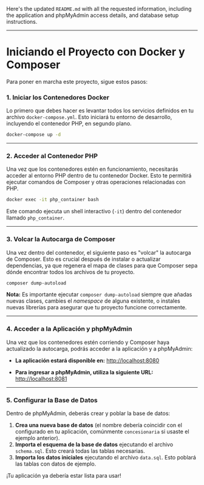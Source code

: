 Here's the updated `README.md` with all the requested information, including the application and phpMyAdmin access details, and database setup instructions.

-----

# Iniciando el Proyecto con Docker y Composer

Para poner en marcha este proyecto, sigue estos pasos:

### 1\. Iniciar los Contenedores Docker

Lo primero que debes hacer es levantar todos los servicios definidos en tu archivo `docker-compose.yml`. Esto iniciará tu entorno de desarrollo, incluyendo el contenedor PHP, en segundo plano.

```bash
docker-compose up -d
```

-----

### 2\. Acceder al Contenedor PHP

Una vez que los contenedores estén en funcionamiento, necesitarás acceder al entorno PHP dentro de tu contenedor Docker. Esto te permitirá ejecutar comandos de Composer y otras operaciones relacionadas con PHP.

```bash
docker exec -it php_container bash
```

Este comando ejecuta un shell interactivo (`-it`) dentro del contenedor llamado `php_container`.

-----

### 3\. Volcar la Autocarga de Composer

Una vez dentro del contenedor, el siguiente paso es "volcar" la autocarga de Composer. Esto es crucial después de instalar o actualizar dependencias, ya que regenera el mapa de clases para que Composer sepa dónde encontrar todos los archivos de tu proyecto.

```bash
composer dump-autoload
```

**Nota:** Es importante ejecutar `composer dump-autoload` siempre que añadas nuevas clases, cambies el *namespace* de alguna existente, o instales nuevas librerías para asegurar que tu proyecto funcione correctamente.

-----

### 4\. Acceder a la Aplicación y phpMyAdmin

Una vez que los contenedores estén corriendo y Composer haya actualizado la autocarga, podrás acceder a la aplicación y a phpMyAdmin:

  * **La aplicación estará disponible en:**
    [http://localhost:8080](https://www.google.com/search?q=http://localhost:8080)

  * **Para ingresar a phpMyAdmin, utiliza la siguiente URL:**
    [http://localhost:8081](https://www.google.com/search?q=http://localhost:8081)

-----

### 5\. Configurar la Base de Datos

Dentro de phpMyAdmin, deberás crear y poblar la base de datos:

1.  **Crea una nueva base de datos** (el nombre debería coincidir con el configurado en tu aplicación, comúnmente `concesionaria` si usaste el ejemplo anterior).
2.  **Importa el esquema de la base de datos** ejecutando el archivo `schema.sql`. Esto creará todas las tablas necesarias.
3.  **Importa los datos iniciales** ejecutando el archivo `data.sql`. Esto poblará las tablas con datos de ejemplo.

¡Tu aplicación ya debería estar lista para usar\!